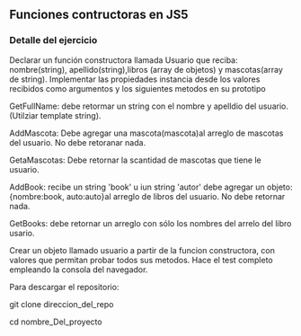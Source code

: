 ##  Funciones contructoras en JS5

### Detalle del ejercicio

Declarar un función constructora llamada Usuario que reciba: nombre(string), apellido(string),libros (array de objetos) y mascotas(array de string).
Implementar las propiedades instancia desde los valores recibidos como argumentos y los siguientes metodos en su prototipo

GetFullName: debe retormar un string con el nombre y apelldio del usuario. (Utilziar template string).

AddMascota: Debe agregar una mascota(mascota)al arreglo de mascotas del usuario. No debe retoranar nada.

GetaMascotas: Debe retornar la scantidad de mascotas que tiene le usuario.

AddBook: recibe un string 'book' u iun string 'autor' debe agregar un objeto: {nombre:book, auto:auto}al arreglo de libros del usuario. No debe retornar nada.

GetBooks: debe retornar un arreglo con sólo los nombres del arrelo del libro usario.

Crear un objeto llamado usuario a partir de la funcion constructora, con valores que permitan probar todos sus metodos. Hace el test completo empleando la consola del navegador.

Para descargar el repositorio:

git clone direccion_del_repo

cd nombre_Del_proyecto


